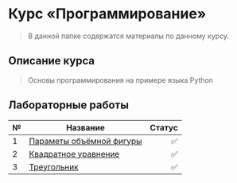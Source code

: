 # Курс «Программирование»

> В данной папке содержатся материалы по данному курсу.

## Описание курса

> Основы программирования на примере языка Python

## Лабораторные работы

| №     | Название                                                                                                                | Статус                    | 
|:------|-------------------------------------------------------------------------------------------------------------------------|--------------------------:|
| 1     | [Параметы объёмной фигуры](https://github.com/Kori-Tamashi/bmstu/tree/first_semester/first_semester/programming/lab_01) | ✅                       | 
| 2     | [Квадратное уравнение](https://github.com/Kori-Tamashi/bmstu/tree/first_semester/first_semester/programming/lab_02)     | ✅                       | 
| 3     | [Треугольник](https://github.com/Kori-Tamashi/bmstu/tree/first_semester/first_semester/programming/lab_03)              | ✅                       | 
